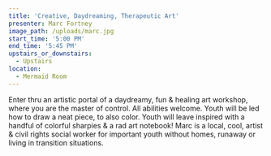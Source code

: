 ```yaml
---
title: 'Creative, Daydreaming, Therapeutic Art'
presenter: Marc Fortney
image_path: /uploads/marc.jpg
start_time: '5:00 PM'
end_time: '5:45 PM'
upstairs_or_downstairs:
  - Upstairs
location:
  - Mermaid Room
---
```


Enter thru an artistic portal of a daydreamy, fun & healing art workshop, where you are the master of control. All abilities welcome. Youth will be led how to draw a neat piece, to also color. Youth will leave inspired with a handful of colorful sharpies & a rad art notebook! Marc is a local, cool, artist & civil rights social worker for important youth without homes, runaway or living in transition situations.